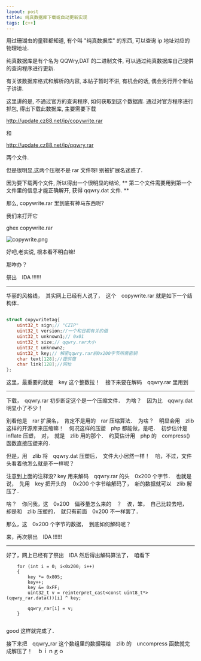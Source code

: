 ```yaml
---
layout: post
title: 纯真数据库下载或自动更新实现
tags: [c++]
---
```


用过珊瑚虫的童鞋都知道, 有个叫 "纯真数据库" 的东西, 可以查询 ip 地址对应的物理地址.

纯真数据库是有个名为 QQWry,DAT 的二进制文件, 可以通过纯真数据库自己提供的查询程序进行更新.

有关该数据库格式和解析的内容, 本帖子暂时不讲, 有机会的话, 偶会另行开个新帖子讲讲.


这里讲的是, 不通过官方的查询程序, 如何获取到这个数据库. 通过对官方程序进行抓包, 得出下载此数据库, 主要需要下载

http://update.cz88.net/ip/copywrite.rar

和

http://update.cz88.net/ip/qqwry.rar

两个文件.


但是很明显,这两个压根不是 rar 文件呀! 别被扩展名迷惑了.


因为要下载两个文件, 所以得出一个很明显的结论, ** 第二个文件需要用到第一个文件里的信息才能正确解开, 获得 qqwry.dat 文件. **

那么,  copywrite.rar 里到底有神马东西呢?

我们来打开它


ghex copywrite.rar

![copywrite.png](/images/copywrite_rar.png)

好吧,老实说, 根本看不明白嘛!

那咋办？

祭出　IDA !!!!!!


----------

华丽的风格线，　其实网上已经有人说了，　这个　copywrite.rar 就是如下一个结构体．

```c++

struct copywritetag{
    uint32_t sign;// "CZIP"
    uint32_t version;//一个和日期有关的值
    uint32_t unknown1;// 0x01
    uint32_t size;// qqwry.rar大小
    uint32_t unknown2;
    uint32_t key;// 解密qqwry.rar前0x200字节所需密钥
    char text[128];//提供商
    char link[128];//网址
};


```

这里，最重要的就是　key 这个整数拉！　接下来要在解码　qqwry.rar 里用到


----------

下载，　qqwry.rar 初步断定这个是一个压缩文件．　为啥？　因为比　qqwry.dat 明显小了不少！

别看他是　rar 扩展名，　肯定不是用的　rar 压缩算法．　为啥？　明显会用　zlib 这样的开源库来压缩嘛！　何况这样的压塑　php 都能做，是吧．　初步估计是　inflate  压塑，　对，　就是　zlib 用的那个．　约莫估计用　php 的　compress() 函数直接压塑来的．

但是，用　zlib 将　qqwry.dat 压塑后，　文件大小居然一样！　哈，不过，文件头看着他怎么就是不一样呢？


注意到上面的注释没? key 用来解码　qqwry.rar 的头　0x200 个字节．　也就是说，　先用　key 把开头的　 0x200 个字节给解码了，　新的数据就可以　zlib 解压了．


啥？　你问我，这　0x200　偏移量怎么来的　？　诶，笨，　自己比较去吧，　却是和　zlib 压塑的，　就只有前面　0x200 不一样罢了．



那么，这　0x200 个字节的数据，　到底如何解码呢？

来，再次祭出　IDA !!!!!!


----------

好了，网上已经有了祭出　IDA 然后得出解码算法了，　咱看下

```
    for (int i = 0; i<0x200; i++)
    {
        key *= 0x805;
        key++;
        key &= 0xFF;
        uint32_t v = reinterpret_cast<const uint8_t*>(qqwry_rar.data())[i] ^ key;

        qqwry_rar[i] = v;
    }


```

good 这样就完成了．

接下来把　qqwry_rar 这个数组里的数据喂给　zlib 的　uncompress 函数就完成解压了！　ｂｉｎｇｏ



